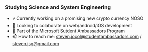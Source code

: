### Studying Science and System Engineering
- ⚡ Currently working on a promising new crypto currency NOSO
- 👯 Looking to colaborate on web/android/iOS development
- 🌱 Part of the Microsoft Sutdent Ambassadors Program
- 📫 How to reach me: steven.jocol@studentambassadors.com / steven.jsg@gmail.com
